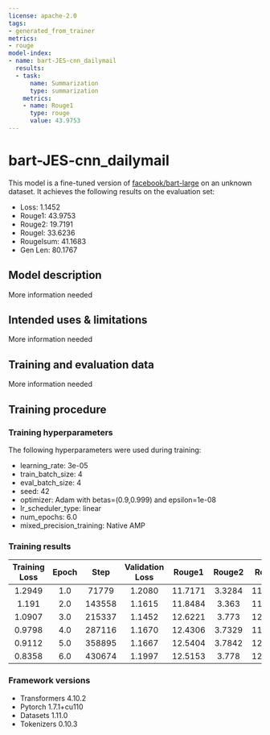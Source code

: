 ```yaml
---
license: apache-2.0
tags:
- generated_from_trainer
metrics:
- rouge
model-index:
- name: bart-JES-cnn_dailymail
  results:
  - task:
      name: Summarization
      type: summarization
    metrics:
    - name: Rouge1
      type: rouge
      value: 43.9753
---
```


<!-- This model card has been generated automatically according to the information the Trainer had access to. You
should probably proofread and complete it, then remove this comment. -->

# bart-JES-cnn_dailymail

This model is a fine-tuned version of [facebook/bart-large](https://huggingface.co/facebook/bart-large) on an unknown dataset.
It achieves the following results on the evaluation set:
- Loss: 1.1452
- Rouge1: 43.9753
- Rouge2: 19.7191
- Rougel: 33.6236
- Rougelsum: 41.1683
- Gen Len: 80.1767

## Model description

More information needed

## Intended uses & limitations

More information needed

## Training and evaluation data

More information needed

## Training procedure

### Training hyperparameters

The following hyperparameters were used during training:
- learning_rate: 3e-05
- train_batch_size: 4
- eval_batch_size: 4
- seed: 42
- optimizer: Adam with betas=(0.9,0.999) and epsilon=1e-08
- lr_scheduler_type: linear
- num_epochs: 6.0
- mixed_precision_training: Native AMP

### Training results

| Training Loss | Epoch | Step   | Validation Loss | Rouge1  | Rouge2 | Rougel  | Rougelsum | Gen Len |
|:-------------:|:-----:|:------:|:---------------:|:-------:|:------:|:-------:|:---------:|:-------:|
| 1.2949        | 1.0   | 71779  | 1.2080          | 11.7171 | 3.3284 | 11.3209 | 11.4022   | 20.0    |
| 1.191         | 2.0   | 143558 | 1.1615          | 11.8484 | 3.363  | 11.4175 | 11.5037   | 20.0    |
| 1.0907        | 3.0   | 215337 | 1.1452          | 12.6221 | 3.773  | 12.1226 | 12.2359   | 20.0    |
| 0.9798        | 4.0   | 287116 | 1.1670          | 12.4306 | 3.7329 | 11.9497 | 12.0617   | 20.0    |
| 0.9112        | 5.0   | 358895 | 1.1667          | 12.5404 | 3.7842 | 12.0541 | 12.1643   | 20.0    |
| 0.8358        | 6.0   | 430674 | 1.1997          | 12.5153 | 3.778  | 12.0382 | 12.1332   | 20.0    |


### Framework versions

- Transformers 4.10.2
- Pytorch 1.7.1+cu110
- Datasets 1.11.0
- Tokenizers 0.10.3
